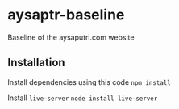 # aysaptr-baseline
Baseline of the aysaputri.com website


## Installation

Install dependencies using this code
```npm install```

Install `live-server`
```node install live-server```
